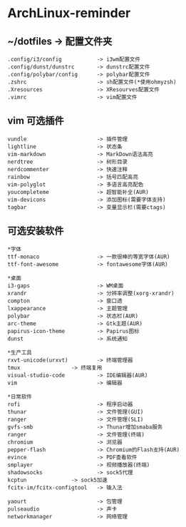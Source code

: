 # ArchLinux-reminder



## ~/dotfiles -> 配置文件夹 

	.config/i3/config           -> i3wm配置文件  
	.config/dunst/dunstrc       -> dunstrc配置文件
	.config/polybar/config      -> polybar配置文件
	.zshrc                      -> sh配置文件(*使用ohmyzsh)
	.Xresources                 -> XResourves配置文件
	.vimrc                      -> vim配置文件  

## vim 可选插件 

	vundle                      -> 插件管理
	lightline                   -> 状态条  
	vim-markdown                -> MarkDown语法高亮  
	nerdtree                    -> 树形目录
	nerdcommenter               -> 快速注释
	rainbow                     -> 括号匹配高亮
	vim-polyglot                -> 多语言高亮配色
	youcompleteme               -> 超智能补全(AUR)
	vim-devicons                -> 添加图标(需要字体支持)
	tagbar                      -> 变量显示栏(需要ctags)

## 可选安装软件 

	*字体
	ttf-monaco                  -> 一款很棒的等宽字体(AUR)
	ttf-font-awesome            -> fontawesome字体(AUR)
	
	*桌面
	i3-gaps                     -> WM桌面
	xrandr                      -> 分辨率调整(xorg-xrandr)
	compton                     -> 窗口透
	lxappearance                -> 主题管理
	polybar                     -> 状态栏(AUR)  
	arc-theme                   -> Gtk主题(AUR)
	papirus-icon-theme          -> Papirus图标
	dunst                       -> 系统通知
	
	*生产工具
	rxvt-unicode(urxvt)         -> 终端管理器
	tmux			    -> 终端复用	
	visual-studio-code          -> IDE编辑器(AUR)
	vim                         -> 编辑器

	*日常软件
	rofi                        -> 程序启动器  
	thunar                      -> 文件管理(GUI)
	ranger                      -> 文件管理(SLI)
	gvfs-smb                    -> Thunar增加smaba服务
	ranger                      -> 文件管理(终端)
	chromium                    -> 浏览器
	pepper-flash                -> Chromium的Flash支持(AUR)
	evince                      -> PDF查看软件
	smplayer                    -> 视频播放器(终端)
	shadowsocks                 -> sock5代理
	kcptun			    -> sock5加速
	fcitx-im/fcitx-configtool   -> 输入法

	yaourt                      -> 包管理
	pulseaudio                  -> 声卡
	networkmanager              -> 网络管理
